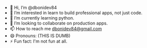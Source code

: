 - 👋 Hi, I’m @dbonidev84
- 👀 I’m interested in learn to build professional apps, not just code.
- 🌱 I’m currently learning python.
- 💞️ I’m looking to collaborate on production apps.
- 📫 How to reach me dbonidev84@gmail.com
- 😄 Pronouns: (THIS IS DUMB)
- ⚡ Fun fact: I'm not fun at all.

<!---
dbonidev84/dbonidev84 is a ✨ special ✨ repository because its `README.md` (this file) appears on your GitHub profile.
You can click the Preview link to take a look at your changes.
--->
